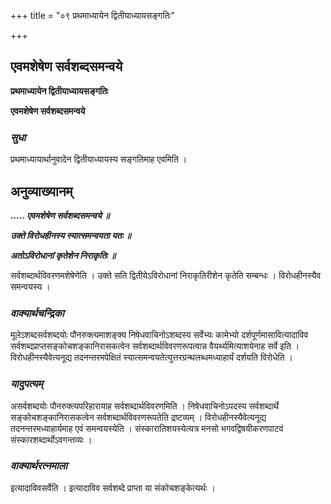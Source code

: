 +++
title = "०९ प्रथमाध्यायेन द्वितीयाध्यायसङ्गतिः"

+++


## एवमशेषेण सर्वशब्दसमन्वये

**प्रथमाध्यायेन द्वितीयाध्यायसङ्गतिः**

**एवमशेषेण सर्वशब्दसमन्वये**

### ***सुधा***

प्रथमाध्यायार्थानुवादेन द्वितीयाध्यायस्य सङ्गतिमाह एवमिति ।

## **अनुव्याख्यानम्**

***..... एवमशेषेण सर्वशब्दसमन्वये ॥***

***उक्ते विरोधहीनस्य स्यात्समन्वयता यतः ॥***

***अतोऽविरोधानां कृतेशेन निराकृतिः ॥***

सर्वशब्दार्थविवरणमशेषेणेति । उक्ते सति द्वितीयेऽविरोधानां निराकृतिरीशेन कृतेति सम्बन्धः । विरोधहीनस्यैव समन्वयस्य ।

### ***वाक्यार्थचन्द्रिका***

मूलेऽशब्दसर्वशब्दयोः पौनरुक्त्यमाशङ्क्य निषेधवाचिनोऽशब्दस्य सर्वेभ्यः कामेभ्यो दर्शपूर्णमासावित्यादाविव सर्वशब्दप्राप्तसङ्कोचशङ्कानिरासकत्वेन सर्वशब्दार्थविवरणरूपत्वान्न वैयर्थ्यमित्याशयेनाह सर्वे इति । विरोधहीनस्यैवेत्यनूद्य तदनन्तरमपेक्षितं स्यात्समन्वयतेत्युत्तरग्रन्थलब्धमध्याहार्यं दर्शयति विरोधेति ।

### ***यादुपत्यम्***

असर्वशब्दयोः पौनरुक्त्यपरिहारायाह सर्वशब्दार्थविवरणमिति । निषेधवाचिनोऽपदस्य सर्वशब्दार्थे सङ्कोचशङ्कानिरासकत्वेन सर्वशब्दार्थविवरणरूपतेति द्रष्टव्यम् । विरोधहीनस्यैवेत्यनूद्य तदनन्तरमध्याहार्यमाह एवं समन्वयस्येति । संस्कारातिशयस्येत्यत्र मनसो भगवद्विषयीकरणपाटवं संस्कारशब्दार्थोऽवगन्तव्यः ।

### ***वाक्यार्थरत्नमाला***

इत्यादाविवसर्वेति । इत्यादाविव सर्वशब्दे प्राप्ता या संकोचशङ्केत्यर्थः ।

